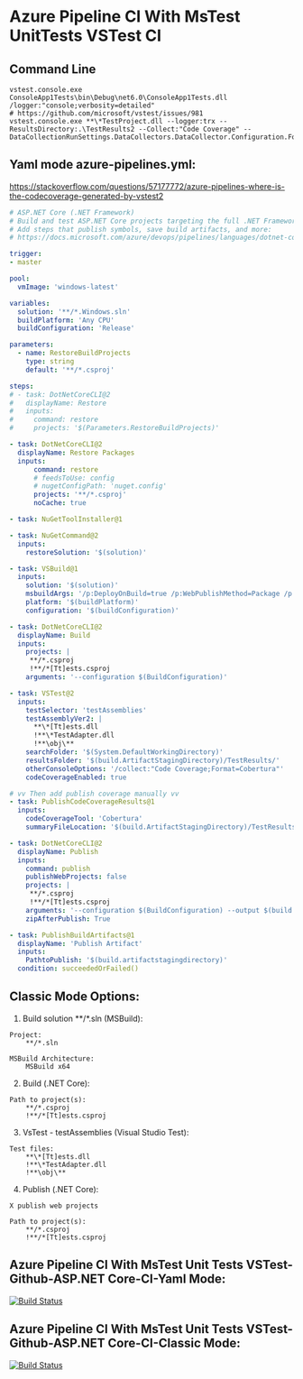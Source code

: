 # Azure Pipeline CI With MsTest UnitTests VSTest CI
## Command Line
```
vstest.console.exe ConsoleApp1Tests\bin\Debug\net6.0\ConsoleApp1Tests.dll /logger:"console;verbosity=detailed"
# https://github.com/microsoft/vstest/issues/981
vstest.console.exe **\*TestProject.dll --logger:trx --ResultsDirectory:.\TestResults2 --Collect:"Code Coverage" -- DataCollectionRunSettings.DataCollectors.DataCollector.Configuration.Format="Cobertura"
```

## Yaml mode azure-pipelines.yml:
https://stackoverflow.com/questions/57177772/azure-pipelines-where-is-the-codecoverage-generated-by-vstest2
```yaml
# ASP.NET Core (.NET Framework)
# Build and test ASP.NET Core projects targeting the full .NET Framework.
# Add steps that publish symbols, save build artifacts, and more:
# https://docs.microsoft.com/azure/devops/pipelines/languages/dotnet-core

trigger:
- master

pool:
  vmImage: 'windows-latest'

variables:
  solution: '**/*.Windows.sln'
  buildPlatform: 'Any CPU'
  buildConfiguration: 'Release'

parameters:
  - name: RestoreBuildProjects
    type: string
    default: '**/*.csproj'

steps:
# - task: DotNetCoreCLI@2
#   displayName: Restore
#   inputs:
#     command: restore
#     projects: '$(Parameters.RestoreBuildProjects)'

- task: DotNetCoreCLI@2
  displayName: Restore Packages
  inputs:
      command: restore
      # feedsToUse: config
      # nugetConfigPath: 'nuget.config'
      projects: '**/*.csproj'
      noCache: true

- task: NuGetToolInstaller@1

- task: NuGetCommand@2
  inputs:
    restoreSolution: '$(solution)'

- task: VSBuild@1
  inputs:
    solution: '$(solution)'
    msbuildArgs: '/p:DeployOnBuild=true /p:WebPublishMethod=Package /p:PackageAsSingleFile=true /p:SkipInvalidConfigurations=true /p:DesktopBuildPackageLocation="$(build.artifactStagingDirectory)\WebApp.zip" /p:DeployIisAppPath="Default Web Site"'
    platform: '$(buildPlatform)'
    configuration: '$(buildConfiguration)'

- task: DotNetCoreCLI@2
  displayName: Build
  inputs:
    projects: |
     **/*.csproj
     !**/*[Tt]ests.csproj
    arguments: '--configuration $(BuildConfiguration)'

- task: VSTest@2
  inputs:
    testSelector: 'testAssemblies'
    testAssemblyVer2: |
      **\*[Tt]ests.dll
      !**\*TestAdapter.dll
      !**\obj\**
    searchFolder: '$(System.DefaultWorkingDirectory)'
    resultsFolder: '$(build.ArtifactStagingDirectory)/TestResults/'
    otherConsoleOptions: '/collect:"Code Coverage;Format=Cobertura"'
    codeCoverageEnabled: true

# vv Then add publish coverage manually vv
- task: PublishCodeCoverageResults@1
  inputs:
    codeCoverageTool: 'Cobertura'
    summaryFileLocation: '$(build.ArtifactStagingDirectory)/TestResults/**/*.Cobertura.xml'

- task: DotNetCoreCLI@2
  displayName: Publish
  inputs:
    command: publish
    publishWebProjects: false
    projects: |
     **/*.csproj
     !**/*[Tt]ests.csproj
    arguments: '--configuration $(BuildConfiguration) --output $(build.artifactstagingdirectory)'
    zipAfterPublish: True

- task: PublishBuildArtifacts@1
  displayName: 'Publish Artifact'
  inputs:
    PathtoPublish: '$(build.artifactstagingdirectory)'
  condition: succeededOrFailed()
```

## Classic Mode Options:
1. Build solution **/*.sln (MSBuild):
```
Project:
    **/*.sln

MSBuild Architecture:
    MSBuild x64
```

2. Build (.NET Core):
```
Path to project(s):
    **/*.csproj
    !**/*[Tt]ests.csproj
```

3. VsTest - testAssemblies (Visual Studio Test):
```
Test files:
    **\*[Tt]ests.dll
    !**\*TestAdapter.dll
    !**\obj\**
```

4. Publish (.NET Core):
```
X publish web projects

Path to project(s):
    **/*.csproj
    !**/*[Tt]ests.csproj
```

## Azure Pipeline CI With MsTest Unit Tests VSTest-Github-ASP.NET Core-CI-Yaml Mode:
[![Build Status](https://microshaoft.visualstudio.com/AzurePipelines/_apis/build/status/Azure%20Pipeline%20CI%20With%20MsTest%20Unit%20Tests%20VSTest-Github-ASP.NET%20Core-CI-Yaml%20Mode?branchName=master)](https://microshaoft.visualstudio.com/AzurePipelines/_build/latest?definitionId=38&branchName=master)

## Azure Pipeline CI With MsTest Unit Tests VSTest-Github-ASP.NET Core-CI-Classic Mode:
[![Build Status](https://microshaoft.visualstudio.com/AzurePipelines/_apis/build/status/Azure%20Pipeline%20CI%20With%20MsTest%20Unit%20Tests%20VSTest-Github-ASP.NET%20Core-CI-Classic%20Mode?branchName=master)](https://microshaoft.visualstudio.com/AzurePipelines/_build/latest?definitionId=35&branchName=master)
